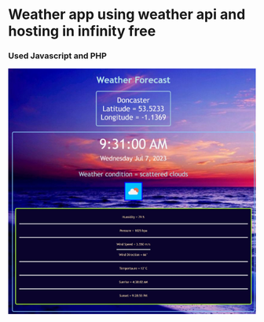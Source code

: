 # Weather app using weather api and hosting in infinity free

### Used Javascript and PHP

![Alt text](Screenshot.jpeg)

